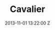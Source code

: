 ---
title: Cavalier
date: 2013-11-01 13:22:00 Z

position: 0
client: James Vincent McMorrow
video: https://vimeo.com/78360649
image: "/uploads/james-vincent-mcmorrow-cavalier.jpg"

director: Aoife McArdle
production-company: Colonel Blimp
layout: project
---